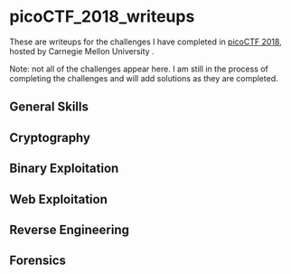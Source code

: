 # picoCTF_2018_writeups
These are writeups for the challenges I have completed in [picoCTF 2018](https://picoctf.com/ "PicoCTF"), hosted by Carnegie Mellon University .

Note: not all of the challenges appear here. I am still in the process of completing the challenges and will add solutions as they are completed.

## General Skills

## Cryptography

## Binary Exploitation

## Web Exploitation

## Reverse Engineering

## Forensics
